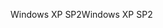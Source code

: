 <span data-ttu-id="557da-101">Windows XP SP2</span><span class="sxs-lookup"><span data-stu-id="557da-101">Windows XP SP2</span></span>